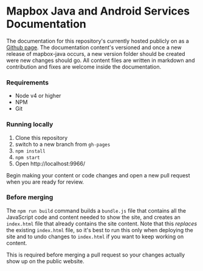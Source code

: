 # Mapbox Java and Android Services Documentation

The documentation for this repository's currently hosted publicly on as a [Github page](https://mapbox.github.io/mapbox-java/). The documentation content's versioned and once a new release of mapbox-java occurs, a new version folder should be created were new changes should go. All content files are written in markdown and contribution and fixes are welcome inside the documentation.

### Requirements

* Node v4 or higher
* NPM
* Git

### Running locally

1. Clone this repository
2. switch to a new branch from `gh-pages`
3. `npm install`
4. `npm start`
5. Open http://localhost:9966/

Begin making your content or code changes and open a new pull request when you are ready for review.

### Before merging

The `npm run build` command builds a `bundle.js` file that contains all the JavaScript code and content needed to show the site, and creates an `index.html` file that already contains the site content. Note that this _replaces_ the existing `index.html` file, so it's best to run this only when deploying the site and to undo changes to `index.html` if you want to keep working on content.

This is required before merging a pull request so your changes actually show up on the public website. 
